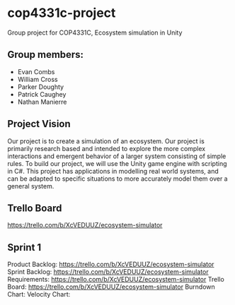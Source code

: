 # cop4331c-project
Group project for COP4331C, Ecosystem simulation in Unity
## Group members:
*  Evan Combs
*  William Cross
*  Parker Doughty
*  Patrick Caughey
*  Nathan Manierre

## Project Vision
  Our project is to create a simulation of an ecosystem. Our project is primarily research based and intended to explore the more complex interactions and emergent behavior of a larger system consisting of simple rules. To build our project, we will use the Unity game engine with scripting in C#. This project has applications in modelling real world systems, and can be adapted to specific situations to more accurately model them over a general system.

## Trello Board
https://trello.com/b/XcVEDUUZ/ecosystem-simulator

## Sprint 1
Product Backlog: https://trello.com/b/XcVEDUUZ/ecosystem-simulator
Sprint Backlog: https://trello.com/b/XcVEDUUZ/ecosystem-simulator
Requirements: https://trello.com/b/XcVEDUUZ/ecosystem-simulator
Trello Board: https://trello.com/b/XcVEDUUZ/ecosystem-simulator
Burndown Chart:
Velocity Chart:
